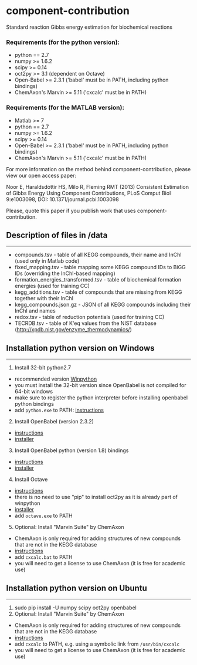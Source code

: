 component-contribution
======================

Standard reaction Gibbs energy estimation for biochemical reactions

### Requirements (for the python version):
* python == 2.7
* numpy >= 1.6.2
* scipy >= 0.14
* oct2py >= 3.1 (dependent on Octave)
* Open-Babel >= 2.3.1 ('babel' must be in PATH, including python bindings)
* ChemAxon's Marvin >= 5.11 ('cxcalc' must be in PATH)

### Requirements (for the MATLAB version):
* Matlab >= 7
* python == 2.7
* numpy >= 1.6.2
* scipy >= 0.14
* Open-Babel >= 2.3.1 ('babel' must be in PATH, including python bindings)
* ChemAxon's Marvin >= 5.11 ('cxcalc' must be in PATH)

For more information on the method behind component-contribution, please view our open access paper:

Noor E, Haraldsdóttir HS, Milo R, Fleming RMT (2013)
Consistent Estimation of Gibbs Energy Using Component Contributions,
PLoS Comput Biol 9:e1003098, DOI: 10.1371/journal.pcbi.1003098

Please, quote this paper if you publish work that uses component-contribution.

## Description of files in /data
--------------------------------
* compounds.tsv - table of all KEGG compounds, their name and InChI (used only in Matlab code)
* fixed_mapping.tsv - table mapping some KEGG compound IDs to BiGG IDs (overriding the InChI-based mapping)
* formation_energies_transformed.tsv - table of biochemical formation energies (used for training CC)
* kegg_additions.tsv - table of compounds that are missing from KEGG together with their InChI
* kegg_compounds.json.gz - JSON of all KEGG compounds including their InChI and names
* redox.tsv - table of reduction potentials (used for training CC)
* TECRDB.tsv - table of K'eq values from the NIST database (http://xpdb.nist.gov/enzyme_thermodynamics/)

## Installation python version on Windows
-----------------------------------------
1. Install 32-bit python2.7
  * recommended version [Winpython](winpython.github.io)
  * you must install the 32-bit version since OpenBabel is not compiled for 64-bit windows
  * make sure to register the python interpreter before installing openbabel python bindings
  * add `python.exe` to PATH: [instructions](docs.python.org/2/using/windows.html#excursus-setting-environment-variables)
2. Install OpenBabel (version 2.3.2)
  * [instructions](openbabel.org/wiki/Category:Installation)
  * [installer](sourceforge.net/projects/openbabel/files/openbabel/2.3.2/OpenBabel2.3.2a_Windows_Installer.exe/download)
3. Install OpenBabel python (version 1.8) bindings
  * [instructions](open-babel.readthedocs.org/en/latest/UseTheLibrary/PythonInstall.html#windows)
  * [installer](sourceforge.net/projects/openbabel/files/openbabel-python/1.8/openbabel-python-1.8.py27.exe/download)
4. Install Octave
  * [instructions](blink1073.github.io/oct2py/source/installation.html)
  * there is no need to use "pip" to install oct2py as it is already part of winpython
  * [installer](sourceforge.net/projects/octave/files/Octave%20Windows%20binaries/)
  * add `octave.exe` to PATH
5. Optional: Install "Marvin Suite" by ChemAxon
  * ChemAxon is only required for adding structures of new compounds that are not in the KEGG database
  * [instructions](www.chemaxon.com/download/marvin-suite/)
  * add `cxcalc.bat` to PATH
  * you will need to get a license to use ChemAxon (it is free for academic use)

## Installation python version on Ubuntu
----------------------------------------
1. sudo pip install -U numpy scipy oct2py openbabel
2. Optional: Install "Marvin Suite" by ChemAxon
  * ChemAxon is only required for adding structures of new compounds that are not in the KEGG database
  * [instructions](www.chemaxon.com/download/marvin-suite/)
  * add `cxcalc` to PATH, e.g. using a symbolic link from `/usr/bin/cxcalc`
  * you will need to get a license to use ChemAxon (it is free for academic use)
